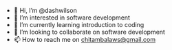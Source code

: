 - 👋 Hi, I’m @dashwilson
- 👀 I’m interested in software development
- 🌱 I’m currently learning introduction to coding
- 💞️ I’m looking to collaborate on software development
- 📫 How to reach me on chitambalaws@gmail.com

<!---
dashwilson/dashwilson is a ✨ special ✨ repository because its `README.md` (this file) appears on your GitHub profile.
You can click the Preview link to take a look at your changes.
--->
